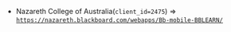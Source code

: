  - Nazareth College of Australia(`client_id=2475`) => [`https://nazareth.blackboard.com/webapps/Bb-mobile-BBLEARN/`](https://nazareth.blackboard.com/webapps/Bb-mobile-BBLEARN/)
